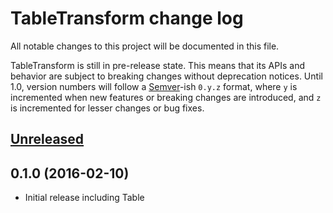 # TableTransform change log

All notable changes to this project will be documented in this file.

TableTransform is still in pre-release state. This means that its APIs and behavior are subject to breaking changes without deprecation notices. Until 1.0, version numbers will follow a [Semver][]-ish `0.y.z` format, where `y` is incremented when new features or breaking changes are introduced, and `z` is incremented for lesser changes or bug fixes.

## [Unreleased]

## 0.1.0 (2016-02-10)

* Initial release including Table

[Semver]: http://semver.org
[Unreleased]: https://github.com/jonas-lantto/table_transform/compare/v0.1.0...HEAD
